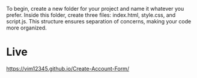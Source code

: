 To begin, create a new folder for your project and name it whatever you prefer. Inside this folder, create three files: index.html, style.css, and script.js. This structure ensures separation of concerns, making your code more organized.
# Live
https://vim12345.github.io/Create-Account-Form/
